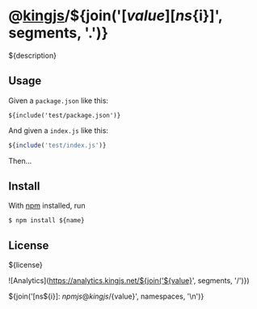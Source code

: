 # @[kingjs][@kingjs]/${join('[${value}][ns${i}]', segments, '.')}
${description}
## Usage
Given a `package.json` like this:
```
${include('test/package.json')}
```
And given a `index.js` like this:
```js
${include('test/index.js')}
```
Then...
## Install
With [npm](https://npmjs.org/) installed, run
```
$ npm install ${name}
```
## License
${license}

![Analytics](https://analytics.kingjs.net/${join('${value}', segments, '/')})

[@kingjs]: ${npmjs}kingjs
${join('[ns${i}]: ${npmjs}@kingjs/${value}', namespaces, '\n')}
